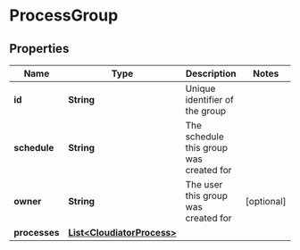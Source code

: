 
# ProcessGroup

## Properties
Name | Type | Description | Notes
------------ | ------------- | ------------- | -------------
**id** | **String** | Unique identifier of the group | 
**schedule** | **String** | The schedule this group was created for | 
**owner** | **String** | The user this group was created for |  [optional]
**processes** | [**List&lt;CloudiatorProcess&gt;**](CloudiatorProcess.md) |  | 




